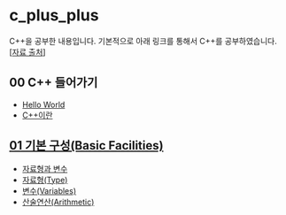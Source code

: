 # c_plus_plus

C++을 공부한 내용입니다.
기본적으로 아래 링크를 통해서 C++를 공부하였습니다.
[<a href="https://wikidocs.net/46945">자료 출처</a>]

## 00 C++ 들어가기

- <a href="https://github.com/ohyuchan123/C_plus_plus_Language/tree/main/Study_C_plus_plus/00.%20C%2B%2B%20%EB%93%A4%EC%96%B4%EA%B0%80%EA%B8%B0/chapter%2001">Hello World</a>
- <a href="https://github.com/ohyuchan123/C_plus_plus_Language/blob/main/Study_C_plus_plus/00.%20C%2B%2B%20%EB%93%A4%EC%96%B4%EA%B0%80%EA%B8%B0/chapter%2002/C%2B%2B%EC%9D%B4%EB%9E%80.md#-c%EC%9D%B4%EB%9E%80">C++이란</a>

## <a href="https://github.com/ohyuchan123/C_plus_plus_Language/blob/main/Study_C_plus_plus/01.%20%EA%B8%B0%EB%B3%B8%20%EA%B5%AC%EC%84%B1(Basic%20Facilities)/%EA%B8%B0%EB%B3%B8%20%EA%B5%AC%EC%84%B1.md#-%EA%B8%B0%EB%B3%B8-%EA%B5%AC%EC%84%B1basic-facilities">01 기본 구성(Basic Facilities)</a>

- <a href="https://github.com/ohyuchan123/C_plus_plus_Language/blob/main/Study_C_plus_plus/01.%20%EA%B8%B0%EB%B3%B8%20%EA%B5%AC%EC%84%B1(Basic%20Facilities)/chapter%2001/%EC%9E%90%EB%A3%8C%ED%98%95%EA%B3%BC%20%EB%B3%80%EC%88%98(Types%20and%20Variables).md#-%EC%9E%90%EB%A3%8C%ED%98%95%EA%B3%BC-%EB%B3%80%EC%88%98">자료형과 변수</a>
- <a href="https://github.com/ohyuchan123/C_plus_plus_Language/blob/main/Study_C_plus_plus/01.%20%EA%B8%B0%EB%B3%B8%20%EA%B5%AC%EC%84%B1(Basic%20Facilities)/chapter%2001/%EC%9E%90%EB%A3%8C%ED%98%95(Types)/%EC%9E%90%EB%A3%8C%ED%98%95.md#-%EC%9E%90%EB%A3%8C%ED%98%95types">자료형(Type)</a>
- <a href="https://github.com/ohyuchan123/C_plus_plus_Language/blob/main/Study_C_plus_plus/01.%20%EA%B8%B0%EB%B3%B8%20%EA%B5%AC%EC%84%B1(Basic%20Facilities)/chapter%2001/%EB%B3%80%EC%88%98(Variables)/%EB%B3%80%EC%88%98.md#-%EB%B3%80%EC%88%98variables">변수(Variables)</a>
- <a href="https://github.com/ohyuchan123/C_plus_plus_Language/blob/main/Study_C_plus_plus/01.%20%EA%B8%B0%EB%B3%B8%20%EA%B5%AC%EC%84%B1(Basic%20Facilities)/chapter%2001/%EC%82%B0%EC%88%A0%EC%97%B0%EC%82%B0(Arithmetic)/%EC%82%B0%EC%88%A0%EC%97%B0%EC%82%B0.md#-%EC%82%B0%EC%88%A0%EC%97%B0%EC%82%B0%EC%9E%90arithmetic-operator">산술연산(Arithmetic)</a>
